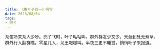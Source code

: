 ```yaml
---
title: 《赠叶子其一》明兮
date: 2023/08/04
tags:
- 明兮
---
```

茶馆冷来茶人少吵。鸽子飞时，叶子咕咕叫。群外群友少又少，天涯到处无芳草。
群外行人翻群瞧。零星几人，龙王嗷嗷叫。半夜三更不睡觉，悄悄叶子来报道。
